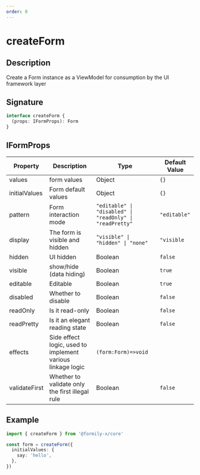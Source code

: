 ```yaml
---
order: 0
---
```


# createForm

## Description

Create a Form instance as a ViewModel for consumption by the UI framework layer

## Signature

```ts
interface createForm {
  (props: IFormProps): Form
}
```

## IFormProps

| Property      | Description                                                | Type                                                     | Default Value |
| ------------- | ---------------------------------------------------------- | -------------------------------------------------------- | ------------- |
| values        | form values                                                | Object                                                   | `{}`          |
| initialValues | Form default values                                        | Object                                                   | `{}`          |
| pattern       | Form interaction mode                                      | `"editable" \| "disabled" \| "readOnly" \| "readPretty"` | `"editable"`  |
| display       | The form is visible and hidden                             | `"visible" \| "hidden" \| "none"`                        | `"visible`    |
| hidden        | UI hidden                                                  | Boolean                                                  | `false`       |
| visible       | show/hide (data hiding)                                    | Boolean                                                  | `true`        |
| editable      | Editable                                                   | Boolean                                                  | `true`        |
| disabled      | Whether to disable                                         | Boolean                                                  | `false`       |
| readOnly      | Is it read-only                                            | Boolean                                                  | `false`       |
| readPretty    | Is it an elegant reading state                             | Boolean                                                  | `false`       |
| effects       | Side effect logic, used to implement various linkage logic | `(form:Form)=>void`                                      |               |
| validateFirst | Whether to validate only the first illegal rule            | Boolean                                                  | `false`       |

## Example

```ts
import { createForm } from '@formily-x/core'

const form = createForm({
  initialValues: {
    say: 'hello',
  },
})
```
